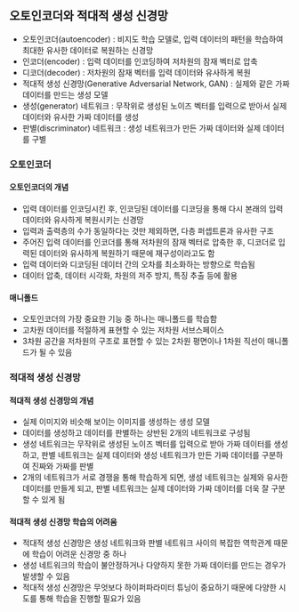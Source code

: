 ## 오토인코더와 적대적 생성 신경망   

- 오토인코더(autoencoder) : 비지도 학습 모델로, 입력 데이터의 패턴을 학습하여 최대한 유사한 데이터로 복원하는 신경망   
- 인코더(encoder) : 입력 데이터를 인코딩하여 저차원의 잠재 벡터로 압축   
- 디코더(decoder) : 저차원의 잠재 벡터를 입력 데이터와 유사하게 복원   
- 적대적 생성 신경망(Generative Adversarial Network, GAN) : 실제와 같은 가짜 데이터를 만드는 생성 모델   
- 생성(generator) 네트워크 : 무작위로 생성된 노이즈 벡터를 입력으로 받아서 실제 데이터와 유사한 가짜 데이터를 생성   
- 판별(discriminator) 네트워크 : 생성 네트워크가 만든 가짜 데이터와 실제 데이터를 구별   

### 오토인코더   
#### 오토인코더의 개념   
- 입력 데이터를 인코딩시킨 후, 인코딩된 데이터를 디코딩을 통해 다시 본래의 입력 데이터와 유사하게 복원시키는 신경망   
- 입력과 출력층의 수가 동일하다는 것만 제외하면, 다층 퍼셉트론과 유사한 구조   
- 주어진 입력 데이터를 인코더를 통해 저차원의 잠재 벡터로 압축한 후, 디코더로 입력된 데이터와 유사하게 복원하기 때문에 재구성이라고도 함   
- 입력 데이터와 디코딩된 데이터 간의 오차를 최소화하는 방향으로 학습됨   
- 데이터 압축, 데이터 시각화, 차원의 저주 방지, 특징 추출 등에 활용   

#### 매니폴드   
- 오토인코더의 가장 중요한 기능 중 하나는 매니폴드를 학습함   
- 고차원 데이터를 적절하게 표현할 수 있는 저차원 서브스페이스   
- 3차원 공간을 저차원의 구조로 표현할 수 있는 2차원 평면이나 1차원 직선이 매니폴드가 될 수 있음   

### 적대적 생성 신경망   
#### 적대적 생성 신경망의 개념   
- 실제 이미지와 비슷해 보이는 이미지를 생성하는 생성 모델   
- 데이터를 생성하고 데이터를 판별하는 상반된 2개의 네트워크로 구성됨   
- 생성 네트워크는 무작위로 생성된 노이즈 벡터를 입력으로 받아 가짜 데이터를 생성하고, 판별 네트워크는 실제 데이터와 생성 네트워크가 만든 가짜 데이터를 구분하여 진짜와 가짜를 판별   
- 2개의 네트워크가 서로 경쟁을 통해 학습하게 되면, 생성 네트워크는 실제와 유사한 데이터를 만들게 되고, 판별 네트워크는 실제 데이터와 가짜 데이터를 더욱 잘 구분할 수 있게 됨   

#### 적대적 생성 신경망 학습의 어려움   
- 적대적 생성 신경망은 생성 네트워크와 판별 네트워크 사이의 복잡한 역학관계 때문에 학습이 어려운 신경망 중 하나   
- 생성 네트워크의 학습이 불안정하거나 다양하지 못한 가짜 데이터를 만드는 경우가 발생할 수 있음   
- 적대적 생성 신경망은 무엇보다 하이퍼파라미터 튜닝이 중요하기 때문에 다양한 시도를 통해 학습을 진행할 필요가 있음
